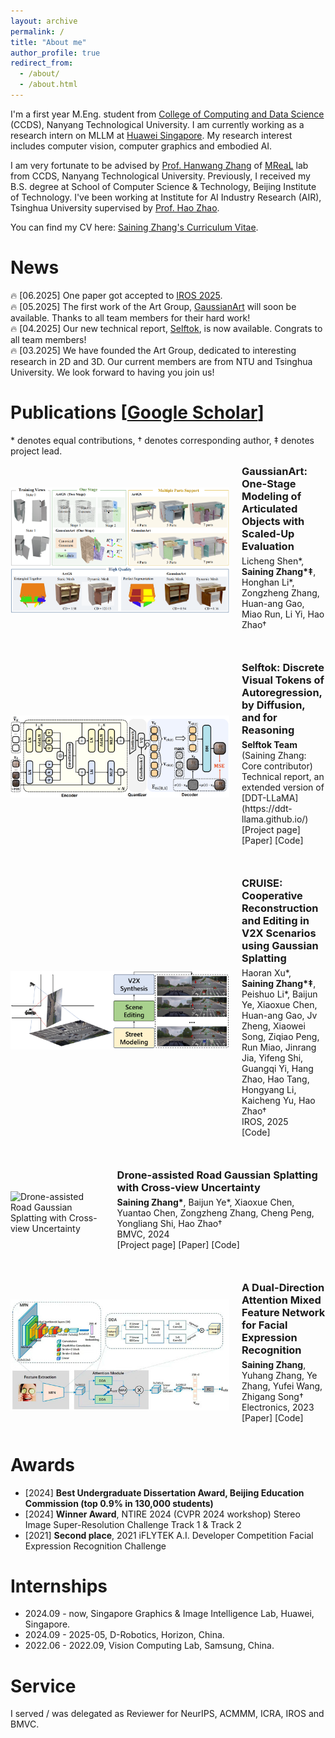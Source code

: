 ```yaml
---
layout: archive
permalink: /
title: "About me"
author_profile: true
redirect_from: 
  - /about/
  - /about.html
---
```


I'm a first year M.Eng. student from [College of Computing and Data Science](https://www.ntu.edu.sg/computing) (CCDS), Nanyang Technological University. I am currently working as a research intern on MLLM at [Huawei Singapore](https://www.huawei.com/sg/).
My research interest includes computer vision, computer graphics and embodied AI.

I am very fortunate to be advised by [Prof. Hanwang Zhang](https://personal.ntu.edu.sg/hanwangzhang/) of [MReaL](https://mreallab.github.io/) lab from CCDS, Nanyang Technological University. Previously, I received my B.S. degree at School of Computer Science & Technology, Beijing Institute of Technology. I've been working at Institute for AI Industry Research (AIR), Tsinghua University supervised by [Prof. Hao Zhao](https://sites.google.com/view/fromandto).

You can find my CV here: [Saining Zhang's Curriculum Vitae](../assets/CV.pdf).

News
======
🔥 [06.2025] One paper got accepted to [IROS 2025](https://www.iros25.org/).<br>
🔥 [05.2025] The first work of the Art Group, [GaussianArt](https://sainingzhang.github.io/project/gaussianart/) will soon be available. Thanks to all team members for their hard work!<br>
🔥 [04.2025] Our new technical report, [Selftok](https://selftok-team.github.io/report/), is now available. Congrats to all team members!<br>
🔥 [03.2025] We have founded the Art Group, dedicated to interesting research in 2D and 3D. Our current members are from NTU and Tsinghua University. We look forward to having you join us!

Publications \[[Google Scholar](https://scholar.google.com/citations?user=P4efBMcAAAAJ&hl=zh-CN)\]
======
\* denotes equal contributions, † denotes corresponding author, ‡ denotes project lead. 

<div style="display: flex; align-items: center; margin-bottom: 40px;">
  <img src="../images/gaussianart.png" alt="GaussianArt: One-Stage Modeling of Articulated Objects with Scaled-Up Evaluation" style="width: 350px; height: auto; margin-right: 20px;">
  <div>
    <h3 style="margin: 0;"><a href="https://sainingzhang.github.io/project/gaussianart/" style="text-decoration: none;">GaussianArt: One-Stage Modeling of Articulated Objects with Scaled-Up Evaluation</a></h3>
    <p style="margin: 5px 0;">
          Licheng Shen*, <strong>Saining Zhang*‡</strong>, Honghan Li*, Zongzheng Zhang, Huan-ang Gao, Miao Run, Li Yi, Hao Zhao†
          <br>
    </p>
    <div style="display: flex; align-items: center; margin-top: 10px;">
      <a href="https://github.com/yourrepo" style="display: flex; align-items: center; text-decoration: none; color: #000;">
      </a>
    </div>
  </div>
</div>

<div style="display: flex; align-items: center; margin-bottom: 40px;">
  <img src="../images/selftok.png" alt="Selftok: Discrete Visual Tokens of Autoregression, by Diffusion, and for Reasoning" style="width: 350px; height: auto; margin-right: 20px;">
  <div>
    <h3 style="margin: 0;"><a href="https://selftok-team.github.io/report/" style="text-decoration: none;">Selftok: Discrete Visual Tokens of Autoregression, by Diffusion, and for Reasoning</a></h3>
    <p style="margin: 5px 0;">
          <strong>Selftok Team</strong> (Saining Zhang: Core contributor)
          <br>
          Technical report, an extended version of [DDT-LLaMA](https://ddt-llama.github.io/) <br> 
          <a href="https://selftok-team.github.io/report/" style="text-decoration: none;">[Project page]</a>
          <a href="https://arxiv.org/abs/2505.07538" style="text-decoration: none;">[Paper]</a> 
          <a href="https://github.com/selftok-team/SelftokTokenizer" style="text-decoration: none;">[Code]</a>
    </p>
    <div style="display: flex; align-items: center; margin-top: 10px;">
      <a href="https://github.com/yourrepo" style="display: flex; align-items: center; text-decoration: none; color: #000;">
      </a>
    </div>
  </div>
</div>

<div style="display: flex; align-items: center; margin-bottom: 40px;">
  <img src="../images/cruise.png" alt="CRUISE: Cooperative Reconstruction and Editing in V2X Scenarios using Gaussian Splatting" style="width: 350px; height: auto; margin-right: 20px;">
  <div>
    <h3 style="margin: 0;"><a href="https://github.com/SainingZhang/CRUISE?tab=readme-ov-file#cruise-cooperative-reconstruction-and-editing-in-v2x-scenarios-using-gaussian-splatting" style="text-decoration: none;">CRUISE: Cooperative Reconstruction and Editing in V2X Scenarios using Gaussian Splatting</a></h3>
    <p style="margin: 5px 0;">
          Haoran Xu*, <strong>Saining Zhang*‡</strong>, Peishuo Li*, Baijun Ye, Xiaoxue Chen, Huan-ang Gao, Jv Zheng, Xiaowei Song, Ziqiao Peng, Run Miao, Jinrang Jia, Yifeng Shi, Guangqi Yi, Hang Zhao, Hao Tang, Hongyang Li, Kaicheng Yu, Hao Zhao† 
          <br>
          IROS, 2025<br>
          <a href="https://github.com/SainingZhang/CRUISE?tab=readme-ov-file#cruise-cooperative-reconstruction-and-editing-in-v2x-scenarios-using-gaussian-splatting" style="text-decoration: none;">[Code]</a>
    </p>
    <div style="display: flex; align-items: center; margin-top: 10px;">
      <a href="https://github.com/yourrepo" style="display: flex; align-items: center; text-decoration: none; color: #000;">
      </a>
    </div>
  </div>
</div>

<div style="display: flex; align-items: center; margin-bottom: 40px;">
  <img src="../images/ucgs.png" alt="Drone-assisted Road Gaussian Splatting with Cross-view Uncertainty" style="width: 350px; height: auto; margin-right: 20px;">
  <div>
    <h3 style="margin: 0;"><a href="https://selftok-team.github.io/report/" style="text-decoration: none;">Drone-assisted Road Gaussian Splatting with Cross-view Uncertainty</a></h3>
    <p style="margin: 5px 0;">
          <strong>Saining Zhang*</strong>, Baijun Ye*, Xiaoxue Chen, Yuantao Chen, Zongzheng Zhang, Cheng Peng, Yongliang Shi, Hao Zhao†
          <br>
          BMVC, 2024 <br> 
          <a href="https://sainingzhang.github.io/project/uc-gs/" style="text-decoration: none;">[Project page]</a>
          <a href="https://arxiv.org/abs/2408.15242" style="text-decoration: none;">[Paper]</a> 
          <a href="https://github.com/SainingZhang/uc-gs/" style="text-decoration: none;">[Code]</a>
    </p>
    <div style="display: flex; align-items: center; margin-top: 10px;">
      <a href="https://github.com/yourrepo" style="display: flex; align-items: center; text-decoration: none; color: #000;">
      </a>
    </div>
  </div>
</div>

<div style="display: flex; align-items: center; margin-bottom: 40px;">
  <img src="../images/ddamfn.jpg" alt="A Dual-Direction Attention Mixed Feature Network for Facial Expression Recognition" style="width: 350px; height: auto; margin-right: 20px;">
  <div>
    <h3 style="margin: 0;"><a href="https://github.com/SainingZhang/DDAMFN" style="text-decoration: none;">A Dual-Direction Attention Mixed Feature Network for Facial Expression Recognition</a></h3>
    <p style="margin: 5px 0;">
          <strong>Saining Zhang</strong>, Yuhang Zhang, Ye Zhang, Yufei Wang, Zhigang Song†
          <br>
          Electronics, 2023 <br>
          <a href="https://www.mdpi.com/2079-9292/12/17/3595" style="text-decoration: none;">[Paper]</a> 
          <a href="https://github.com/SainingZhang/DDAMFN" style="text-decoration: none;">[Code]</a>
    </p>
    <div style="display: flex; align-items: center; margin-top: 10px;">
      <a href="https://github.com/yourrepo" style="display: flex; align-items: center; text-decoration: none; color: #000;">
      </a>
    </div>
  </div>
</div>

Awards
======
* \[2024\] **Best Undergraduate Dissertation Award, Beijing Education Commission (top 0.9% in 130,000 students)**
* \[2024\] **Winner Award**, NTIRE 2024 (CVPR 2024 workshop) Stereo Image Super-Resolution
Challenge Track 1 & Track 2
* \[2021\] **Second place**, 2021 iFLYTEK A.I. Developer Competition Facial Expression Recognition
Challenge 

Internships
======
* 2024.09 - now, Singapore Graphics & Image Intelligence Lab, Huawei, Singapore.
* 2024.09 - 2025-05, D-Robotics, Horizon, China.
* 2022.06 - 2022.09, Vision Computing Lab, Samsung, China.

Service
======
I served / was delegated as Reviewer for NeurIPS, ACMMM, ICRA, IROS and BMVC.








